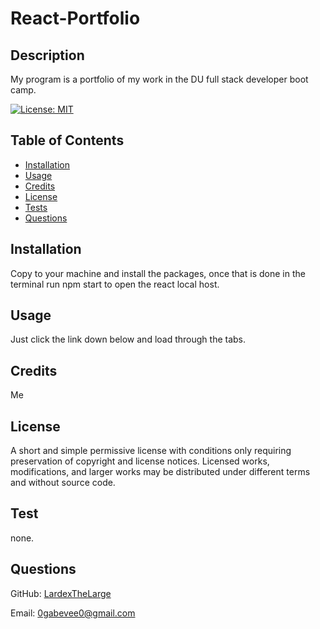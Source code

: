 # React-Portfolio

## Description

My program is a portfolio of my work in the DU full stack developer boot camp.

[![License: MIT](https://img.shields.io/badge/License-MIT-yellow.svg)](https://opensource.org/licenses/MIT)

## Table of Contents

- [Installation](#installation)
- [Usage](#usage)
- [Credits](#credits)
- [License](#license)
- [Tests](#test)
- [Questions](#questions)

## Installation

Copy to your machine and install the packages, once that is done in the terminal run npm start to open the react local host.

## Usage

Just click the link down below and load through the tabs.

## Credits

Me

## License

A short and simple permissive license with conditions only requiring preservation of copyright and license notices. Licensed works, modifications, and larger works may be distributed under different terms and without source code.

## Test

none.

## Questions

GitHub: [LardexTheLarge](https://github.com/LardexTheLarge)

Email: 0gabevee0@gmail.com
